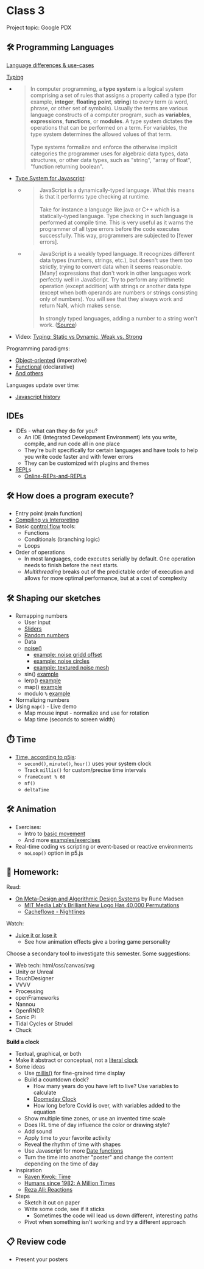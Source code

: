 # Class 3

Project topic: Google PDX

## 🛠️ Programming Languages

[Language differences & use-cases](https://www.quora.com/What-are-the-differences-that-exist-between-programming-languages/answer/James-Barton-129)

[Typing](https://en.wikipedia.org/wiki/Type_system)
  - > In computer programming, a **type system** is a logical system comprising a set of rules that assigns a property called a type (for example, **integer**, **floating point**, **string**) to every term (a word, phrase, or other set of symbols). Usually the terms are various language constructs of a computer program, such as **variables**, **expressions**, **functions**, or **modules**. A type system dictates the operations that can be performed on a term. For variables, the type system determines the allowed values of that term.<br><br>Type systems formalize and enforce the otherwise implicit categories the programmer uses for algebraic data types, data structures, or other data types, such as "string", "array of float", "function returning boolean".
  - [Type System for Javascript](https://dev.to/melodyleonard/type-system-for-javascript-1c1a): 
    - > JavaScript is a dynamically-typed language. What this means is that it performs type checking at runtime. <br><br>Take for instance a language like java or C++ which is a statically-typed language. Type checking in such language is performed at compile time. This is very useful as it warns the programmer of all type errors before the code executes successfully. This way, programmers are subjected to [fewer errors].
    - > JavaScript is a weakly typed language. It recognizes different data types (numbers, strings, etc.), but doesn't use them too strictly, trying to convert data when it seems reasonable. [Many] expressions that don't work in other languages work perfectly well in JavaScript. Try to perform any arithmetic operation (except addition) with strings or another data type (except when both operands are numbers or strings consisting only of numbers). You will see that they always work and return NaN, which makes sense.<br><br>In strongly typed languages, adding a number to a string won't work. ([Source](https://code-basics.com/languages/javascript/lessons/data-types-weak-typing))
  - Video: [Typing: Static vs Dynamic, Weak vs. Strong](https://www.youtube.com/watch?v=C5fr0LZLMAs)

Programming paradigms:
- [Object-oriented](https://www.youtube.com/watch?v=m_MQYyJpIjg) (imperative)
- [Functional](https://www.youtube.com/watch?v=XGNYDjyD6G8) (declarative)
- [And others](https://en.wikipedia.org/wiki/Programming_paradigm)

Languages update over time:
- [Javascript history](https://www.educative.io/blog/javascript-versions-history)

## IDEs

- IDEs - what can they do for you?
  - An IDE (Integrated Development Environment) lets you write, compile, and run code all in one place
  - They're built specifically for certain languages and have tools to help you write code faster and with fewer errors
  - They can be customized with plugins and themes
- [REPL](https://en.wikipedia.org/wiki/Read%E2%80%93eval%E2%80%93print_loop)s
  - [Online-REPs-and-REPLs](https://joel.franusic.com/Online-REPs-and-REPLs)

## 🛠️ How does a program execute?

- Entry point (main function)
- [Compiling vs Interpreting](https://dev.to/robiulhr/is-javascript-compiled-or-interpreted-language-l20)
- Basic [control flow](https://en.wikipedia.org/wiki/Control_flow) tools:
  - Functions
  - Conditionals (branching logic)
  - Loops
- Order of operations
  - In most languages, code executes serially by default. One operation needs to finish before the next starts.
  - *Multithreading* breaks out of the predictable order of execution and allows for more optimal performance, but at a cost of complexity

## 🛠️ Shaping our sketches

- Remapping numbers
  - User input
  - [Sliders](https://editor.p5js.org/cacheflowe/sketches/t7su_ViJ3)
  - [Random numbers](https://happycoding.io/tutorials/p5js/random)
  - Data
  - [noise()](https://p5js.org/reference/p5/noise/)
    - [example: noise gridd offset](https://editor.p5js.org/cacheflowe/sketches/rTspcZzcf) 
    - [example: noise circles](https://editor.p5js.org/cacheflowe/sketches/MsjQH_kPi)
    - [example: textured noise mesh](https://editor.p5js.org/cacheflowe/sketches/XVQjjklv2)
  - sin() [example](https://www.hailpixel.com/articles/generative-art-simple-mathematics)
  - lerp() [example](https://editor.p5js.org/cacheflowe/sketches/GemonFb9A)
  - map() [example](https://editor.p5js.org/cacheflowe/sketches/v88Rfyxhi)
  - modulo `%` [example](https://editor.p5js.org/cacheflowe/sketches/O9JM1Lp0n)
- Normalizing numbers
- Using `map()` - Live demo
  - Map mouse input - normalize and use for rotation
  - Map time (seconds to screen width)

## ⏱️ Time

- [Time, according to p5js](https://editor.p5js.org/cacheflowe/sketches/EdkIstnmFL):
  - `second()`, `minute()`, `hour()` uses your system clock
  - Track `millis()` for custom/precise time intervals
  - `frameCount % 60`
  - `nf()`
  - `deltaTime`

## 🛠️ Animation

* Exercises:
  * Intro to [basic movement](https://editor.p5js.org/p5/sketches/Motion:_Bounce)
  * And more [examples/exercises](https://creative-coding.decontextualize.com/changes-over-time/)
* Real-time coding vs scripting or event-based or reactive environments
  * `noLoop()` option in p5.js

## 📝 Homework:

Read:

- [On Meta-Design and Algorithmic Design Systems](https://runemadsen.com/blog/on-meta-design-and-algorithmic-design-systems/) by Rune Madsen
  - [MIT Media Lab's Brilliant New Logo Has 40,000 Permutations](https://www.fastcompany.com/1663378/mit-media-labs-brilliant-new-logo-has-40000-permutations-video)
  - [Cacheflowe - Nightlines](https://cacheflowe.com/art/physical/nightlines-t-shirt)

Watch:

- [Juice it or lose it](https://www.youtube.com/watch?v=Fy0aCDmgnxg)
  - See how animation effects give a boring game personality

Choose a secondary tool to investigate this semester. Some suggestions:

- Web tech: html/css/canvas/svg
- Unity or Unreal
- TouchDesigner
- VVVV
- Processing
- openFrameworks
- Nannou
- OpenRNDR
- Sonic Pi
- Tidal Cycles or Strudel
- Chuck

**Build a clock**

- Textual, graphical, or both
- Make it abstract or conceptual, not a [literal clock](https://editor.p5js.org/p5/sketches/Input:_Clock)
- Some ideas
  - Use [millis()](https://p5js.org/reference/p5/millis/) for fine-grained time display
  - Build a countdown clock?
    - How many years do you have left to live? Use variables to calculate
    - [Doomsday Clock](https://thebulletin.org/doomsday-clock/current-time/)
    - How long before Covid is over, with variables added to the equation
  - Show multiple time zones, or use an invented time scale
  - Does IRL time of day influence the color or drawing style?
  - Add sound
  - Apply time to your favorite activity
  - Reveal the rhythm of time with shapes
  - Use Javascript for more [Date functions](https://flaviocopes.com/javascript-dates/)
  - Turn the time into another "poster" and change the content depending on the time of day
- Inspiration
  - [Raven Kwok: Time](http://ravenkwok.com/time/)
  - [Humans since 1982: A Million Times](https://vimeo.com/channels/staffpicks/60491636)
  - [Reza Ali: Reactions](https://www.instagram.com/p/CBogs4FH4E0/)
- Steps
  - Sketch it out on paper
  - Write some code, see if it sticks
    - Sometimes the code will lead us down different, interesting paths
  - Pivot when something isn't working and try a different approach

## 📋 Review code

- Present your posters
<!-- - What's it like working with designers?
  - Do you have a good sense of design?
  - Or can you find a designer to work with? -->
